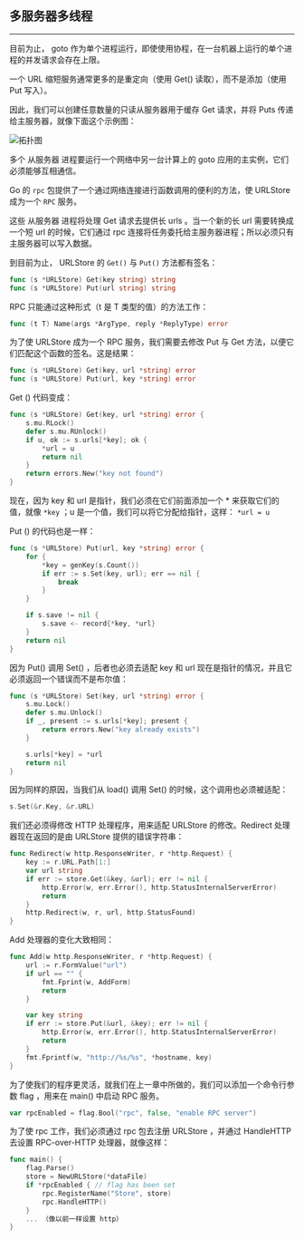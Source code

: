 ## 多服务器多线程

---

目前为止， goto 作为单个进程运行，即使使用协程，在一台机器上运行的单个进程的并发请求会存在上限。

一个 URL 缩短服务通常更多的是重定向（使用 Get() 读取），而不是添加（使用 Put 写入）。

因此，我们可以创建任意数量的只读从服务器用于缓存 Get 请求，并将 Puts 传递给主服务器，就像下面这个示例图：

![拓扑图](https://cdn.learnku.com/uploads/images/201805/15/23/USe8JF1cTx.png?imageView2/2/w/1240/h/0)

多个 从服务器 进程要运行一个网络中另一台计算上的 goto 应用的主实例，它们必须能够互相通信。

Go 的 `rpc` 包提供了一个通过网络连接进行函数调用的便利的方法，使 URLStore 成为一个 `RPC` 服务。

这些 从服务器 进程将处理 Get 请求去提供长 urls 。当一个新的长 url 需要转换成一个短 url 的时候，它们通过 rpc 连接将任务委托给主服务器进程；所以必须只有主服务器可以写入数据。

到目前为止， URLStore 的 `Get()` 与 `Put()` 方法都有签名：

```go
func (s *URLStore) Get(key string) string
func (s *URLStore) Put(url string) string
```

RPC 只能通过这种形式（t 是 T 类型的值）的方法工作：

```go
func (t T) Name(args *ArgType, reply *ReplyType) error
```

为了使 URLStore 成为一个 RPC 服务，我们需要去修改 Put 与 Get 方法，以便它们匹配这个函数的签名。这是结果：

```go
func (s *URLStore) Get(key, url *string) error
func (s *URLStore) Put(url, key *string) error
```

Get () 代码变成：

```go
func (s *URLStore) Get(key, url *string) error {
    s.mu.RLock()
    defer s.mu.RUnlock()
    if u, ok := s.urls[*key]; ok {
        *url = u
        return nil
    }
    return errors.New("key not found")
}
```

现在，因为 key 和 url 是指针，我们必须在它们前面添加一个 * 来获取它们的值，就像 `*key` ；u 是一个值，我们可以将它分配给指针，这样： `*url = u`

Put () 的代码也是一样：

```go
func (s *URLStore) Put(url, key *string) error {
    for {
        *key = genKey(s.Count())
        if err := s.Set(key, url); err == nil {
            break
        }
    }

    if s.save != nil {
        s.save <- record{*key, *url}
    }
    return nil
}
```

因为 Put() 调用 Set() ，后者也必须去适配 key 和 url 现在是指针的情况，并且它必须返回一个错误而不是布尔值：

```go
func (s *URLStore) Set(key, url *string) error {
    s.mu.Lock()
    defer s.mu.Unlock()
    if _, present := s.urls[*key]; present {
        return errors.New("key already exists")
    }

    s.urls[*key] = *url
    return nil
}
```

因为同样的原因，当我们从 load() 调用 Set() 的时候，这个调用也必须被适配：

```go
s.Set(&r.Key, &r.URL)
```

我们还必须得修改 HTTP 处理程序，用来适配 URLStore 的修改。Redirect 处理器现在返回的是由 URLStore 提供的错误字符串：

```go
func Redirect(w http.ResponseWriter, r *http.Request) {
    key := r.URL.Path[1:]
    var url string
    if err := store.Get(&key, &url); err != nil {
        http.Error(w, err.Error(), http.StatusInternalServerError)
        return
    }
    http.Redirect(w, r, url, http.StatusFound)
}
```

Add 处理器的变化大致相同：

```go
func Add(w http.ResponseWriter, r *http.Request) {
    url := r.FormValue("url")
    if url == "" {
        fmt.Fprint(w, AddForm)
        return
    }

    var key string
    if err := store.Put(&url, &key); err != nil {
        http.Error(w, err.Error(), http.StatusInternalServerError)
        return
    }
    fmt.Fprintf(w, "http://%s/%s", *hostname, key)
}
```

为了使我们的程序更灵活，就我们在上一章中所做的，我们可以添加一个命令行参数 flag ，用来在 main() 中启动 RPC 服务。

```go
var rpcEnabled = flag.Bool("rpc", false, "enable RPC server")
```

为了使 rpc 工作，我们必须通过 rpc 包去注册 URLStore ，并通过 HandleHTTP 去设置 RPC-over-HTTP 处理器，就像这样：

```go
func main() {
    flag.Parse()
    store = NewURLStore(*dataFile)
    if *rpcEnabled { // flag has been set
        rpc.RegisterName("Store", store)
        rpc.HandleHTTP()
    }
    ... （像以前一样设置 http）
}
```